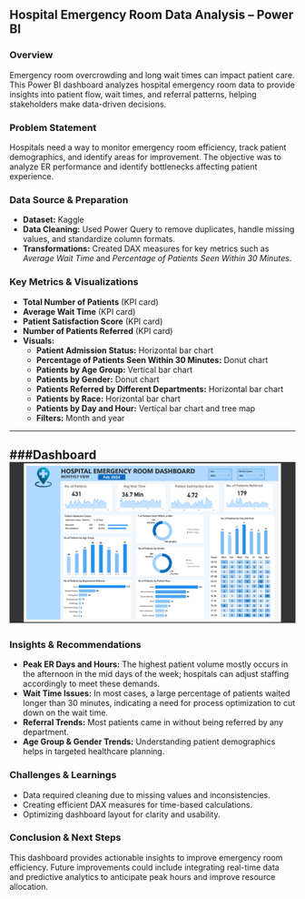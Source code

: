 ## **Hospital Emergency Room Data Analysis – Power BI**

### **Overview**  
Emergency room overcrowding and long wait times can impact patient care. This Power BI dashboard analyzes hospital emergency room data to provide insights into patient flow, wait times, and referral patterns, helping stakeholders make data-driven decisions.

### **Problem Statement**  
Hospitals need a way to monitor emergency room efficiency, track patient demographics, and identify areas for improvement. The objective was to analyze ER performance and identify bottlenecks affecting patient experience.

### **Data Source & Preparation**  
- **Dataset:** Kaggle  
- **Data Cleaning:** Used Power Query to remove duplicates, handle missing values, and standardize column formats.  
- **Transformations:** Created DAX measures for key metrics such as *Average Wait Time* and *Percentage of Patients Seen Within 30 Minutes*.

### **Key Metrics & Visualizations**  
- **Total Number of Patients** (KPI card)  
- **Average Wait Time** (KPI card)  
- **Patient Satisfaction Score** (KPI card)  
- **Number of Patients Referred** (KPI card)  
- **Visuals:**  
  - **Patient Admission Status:** Horizontal bar chart  
  - **Percentage of Patients Seen Within 30 Minutes:** Donut chart  
  - **Patients by Age Group:** Vertical bar chart  
  - **Patients by Gender:** Donut chart  
  - **Patients Referred by Different Departments:** Horizontal bar chart  
  - **Patients by Race:** Horizontal bar chart  
  - **Patients by Day and Hour:** Vertical bar chart and tree map  
  - **Filters:** Month and year  
---
###**Dashboard**
![Hospital Emergency Room Dashboard](https://github.com/Gavercio97/Hospital-ER-Data-Analysis-Power-BI/blob/main/assets/images/Hospital%20ER%20Dashboard.png)
---

### **Insights & Recommendations**  
- **Peak ER Days and Hours:** The highest patient volume mostly occurs in the afternoon in the mid days of the week; hospitals can adjust staffing accordingly to meet these demands.  
- **Wait Time Issues:** In most cases, a large percentage of patients waited longer than 30 minutes, indicating a need for process optimization to cut down on the wait time.  
- **Referral Trends:** Most patients came in without being referred by any department.  
- **Age Group & Gender Trends:** Understanding patient demographics helps in targeted healthcare planning.  

### **Challenges & Learnings**  
- Data required cleaning due to missing values and inconsistencies.  
- Creating efficient DAX measures for time-based calculations.  
- Optimizing dashboard layout for clarity and usability.  

### **Conclusion & Next Steps**  
This dashboard provides actionable insights to improve emergency room efficiency. Future improvements could include integrating real-time data and predictive analytics to anticipate peak hours and improve resource allocation.

